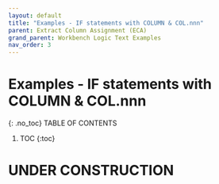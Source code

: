 ```yaml
---
layout: default
title: "Examples - IF statements with COLUMN & COL.nnn"
parent: Extract Column Assignment (ECA)
grand_parent: Workbench Logic Text Examples
nav_order: 3
---
```


# Examples - IF statements with COLUMN & COL.nnn
{: .no_toc}
TABLE OF CONTENTS 
1. TOC
{:toc}  
 
# UNDER CONSTRUCTION

